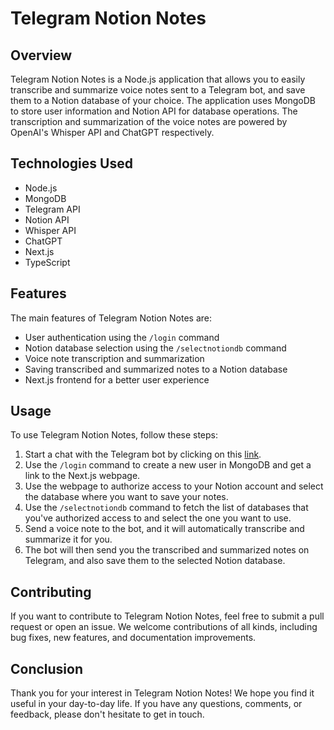 # Telegram Notion Notes

## Overview

Telegram Notion Notes is a Node.js application that allows you to easily transcribe and summarize voice notes sent to a Telegram bot, and save them to a Notion database of your choice. The application uses MongoDB to store user information and Notion API for database operations. The transcription and summarization of the voice notes are powered by OpenAI's Whisper API and ChatGPT respectively.

## Technologies Used

- Node.js
- MongoDB
- Telegram API
- Notion API
- Whisper API
- ChatGPT
- Next.js
- TypeScript

## Features

The main features of Telegram Notion Notes are:

- User authentication using the `/login` command
- Notion database selection using the `/selectnotiondb` command
- Voice note transcription and summarization
- Saving transcribed and summarized notes to a Notion database
- Next.js frontend for a better user experience

## Usage

To use Telegram Notion Notes, follow these steps:

1. Start a chat with the Telegram bot by clicking on this [link](t.me/notion_notes2_bot).
2. Use the `/login` command to create a new user in MongoDB and get a link to the Next.js webpage.
3. Use the webpage to authorize access to your Notion account and select the database where you want to save your notes.
4. Use the `/selectnotiondb` command to fetch the list of databases that you've authorized access to and select the one you want to use.
5. Send a voice note to the bot, and it will automatically transcribe and summarize it for you.
6. The bot will then send you the transcribed and summarized notes on Telegram, and also save them to the selected Notion database.

## Contributing

If you want to contribute to Telegram Notion Notes, feel free to submit a pull request or open an issue. We welcome contributions of all kinds, including bug fixes, new features, and documentation improvements.

## Conclusion

Thank you for your interest in Telegram Notion Notes! We hope you find it useful in your day-to-day life. If you have any questions, comments, or feedback, please don't hesitate to get in touch.
